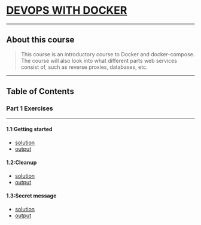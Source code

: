 # [DEVOPS WITH DOCKER](https://devopswithdocker.com/)
---
## About this course
>This course is an introductory course to Docker and docker-compose.
>The course will also look into what different parts web services consist of,
>such as reverse proxies, databases, etc.
---
## Table of Contents
###  Part 1 Exercises
---
#### 1.1:Getting started
* [solution][getting started]
* [output][getting started output]
#### 1.2:Cleanup
* [solution][cleanup]
* [output][cleanup output]
#### 1.3:Secret message
* [solution][secret message]
* [output][secret message output]

[getting started]: part1/1-getting-started
[getting started output]: part1/output/1-getting-started
[cleanup]: part1/2-cleanup
[cleanup output]: part1/output/2-cleanup
[secret message]: part1/3-secret-message
[secret message output]: part1/output/3-secret-message
